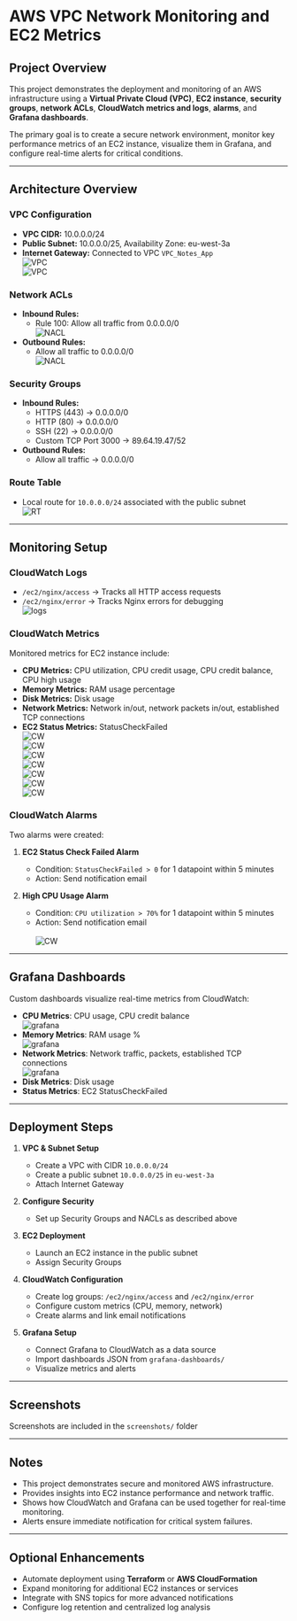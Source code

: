 # AWS VPC Network Monitoring and EC2 Metrics

## Project Overview
This project demonstrates the deployment and monitoring of an AWS infrastructure using a **Virtual Private Cloud (VPC)**, **EC2 instance**, **security groups**, **network ACLs**, **CloudWatch metrics and logs**, **alarms**, and **Grafana dashboards**.  

The primary goal is to create a secure network environment, monitor key performance metrics of an EC2 instance, visualize them in Grafana, and configure real-time alerts for critical conditions.

---

## Architecture Overview

### VPC Configuration
- **VPC CIDR:** 10.0.0.0/24
- **Public Subnet:** 10.0.0.0/25, Availability Zone: eu-west-3a
- **Internet Gateway:** Connected to VPC `VPC_Notes_App`
<br><img src="https://github.com/Barbarossa01/AWS-VPC-and-EC2-Monitoring-with-CloudWatch-and-Grafana/blob/main/images/VPC_1.PNG" alt="VPC">
<br><img src="https://github.com/Barbarossa01/AWS-VPC-and-EC2-Monitoring-with-CloudWatch-and-Grafana/blob/main/images/Subnet_Details.PNG" alt="VPC">

### Network ACLs
- **Inbound Rules:**  
  - Rule 100: Allow all traffic from 0.0.0.0/0
<br><img src="https://github.com/Barbarossa01/AWS-VPC-and-EC2-Monitoring-with-CloudWatch-and-Grafana/blob/main/images/VPC_NACL_Inbound.PNG" alt="NACL">
- **Outbound Rules:**  
  - Allow all traffic to 0.0.0.0/0
<br><img src="https://github.com/Barbarossa01/AWS-VPC-and-EC2-Monitoring-with-CloudWatch-and-Grafana/blob/main/images/VPC_NACL_Outbound.PNG" alt="NACL">
### Security Groups
- **Inbound Rules:**
  - HTTPS (443) → 0.0.0.0/0
  - HTTP (80) → 0.0.0.0/0
  - SSH (22) → 0.0.0.0/0
  - Custom TCP Port 3000 → 89.64.19.47/52
- **Outbound Rules:**
  - Allow all traffic → 0.0.0.0/0

### Route Table
- Local route for `10.0.0.0/24` associated with the public subnet
<br><img src="https://github.com/Barbarossa01/AWS-VPC-and-EC2-Monitoring-with-CloudWatch-and-Grafana/blob/main/images/Route_Table.PNG" alt="RT">
---

## Monitoring Setup

### CloudWatch Logs
- `/ec2/nginx/access` → Tracks all HTTP access requests
- `/ec2/nginx/error` → Tracks Nginx errors for debugging
<br><img src="https://github.com/Barbarossa01/AWS-VPC-and-EC2-Monitoring-with-CloudWatch-and-Grafana/blob/main/images/Logs.PNG" alt="logs">
### CloudWatch Metrics
Monitored metrics for EC2 instance include:
- **CPU Metrics:** CPU utilization, CPU credit usage, CPU credit balance, CPU high usage
- **Memory Metrics:** RAM usage percentage
- **Disk Metrics:** Disk usage
- **Network Metrics:** Network in/out, network packets in/out, established TCP connections
- **EC2 Status Metrics:** StatusCheckFailed
<br><img src="https://github.com/Barbarossa01/AWS-VPC-and-EC2-Monitoring-with-CloudWatch-and-Grafana/blob/main/images/CW_1.PNG" alt="CW">
<br><img src="https://github.com/Barbarossa01/AWS-VPC-and-EC2-Monitoring-with-CloudWatch-and-Grafana/blob/main/images/CW_2.PNG" alt="CW">
<br><img src="https://github.com/Barbarossa01/AWS-VPC-and-EC2-Monitoring-with-CloudWatch-and-Grafana/blob/main/images/CW_3.PNG" alt="CW">
<br><img src="https://github.com/Barbarossa01/AWS-VPC-and-EC2-Monitoring-with-CloudWatch-and-Grafana/blob/main/images/CW_4.PNG" alt="CW">
<br><img src="https://github.com/Barbarossa01/AWS-VPC-and-EC2-Monitoring-with-CloudWatch-and-Grafana/blob/main/images/CW_5.PNG" alt="CW">
<br><img src="https://github.com/Barbarossa01/AWS-VPC-and-EC2-Monitoring-with-CloudWatch-and-Grafana/blob/main/images/CW_6.PNG" alt="CW">
<br><img src="https://github.com/Barbarossa01/AWS-VPC-and-EC2-Monitoring-with-CloudWatch-and-Grafana/blob/main/images/CW_7_Add_to_Dashboard.PNG" alt="CW">

### CloudWatch Alarms
Two alarms were created:
1. **EC2 Status Check Failed Alarm**  
   - Condition: `StatusCheckFailed > 0` for 1 datapoint within 5 minutes  
   - Action: Send notification email

2. **High CPU Usage Alarm**  
   - Condition: `CPU utilization > 70%` for 1 datapoint within 5 minutes  
   - Action: Send notification email <br>
<br><img src="https://github.com/Barbarossa01/AWS-VPC-and-EC2-Monitoring-with-CloudWatch-and-Grafana/blob/main/images/Alarms.PNG" alt="CW">
---

## Grafana Dashboards
Custom dashboards visualize real-time metrics from CloudWatch:

- **CPU Metrics**: CPU usage, CPU credit balance
<br><img src="https://github.com/Barbarossa01/AWS-VPC-and-EC2-Monitoring-with-CloudWatch-and-Grafana/blob/main/images/Grafana_1.PNG" alt="grafana">
- **Memory Metrics**: RAM usage %
<br><img src="https://github.com/Barbarossa01/AWS-VPC-and-EC2-Monitoring-with-CloudWatch-and-Grafana/blob/main/images/Grafana_2.PNG" alt="grafana">
- **Network Metrics**: Network traffic, packets, established TCP connections
<br><img src="https://github.com/Barbarossa01/AWS-VPC-and-EC2-Monitoring-with-CloudWatch-and-Grafana/blob/main/images/Grafana_3.PNG" alt="grafana">
- **Disk Metrics**: Disk usage
- **Status Metrics**: EC2 StatusCheckFailed


---

## Deployment Steps

1. **VPC & Subnet Setup**
   - Create a VPC with CIDR `10.0.0.0/24`
   - Create a public subnet `10.0.0.0/25` in `eu-west-3a`
   - Attach Internet Gateway

2. **Configure Security**
   - Set up Security Groups and NACLs as described above

3. **EC2 Deployment**
   - Launch an EC2 instance in the public subnet
   - Assign Security Groups

4. **CloudWatch Configuration**
   - Create log groups: `/ec2/nginx/access` and `/ec2/nginx/error`
   - Configure custom metrics (CPU, memory, network)
   - Create alarms and link email notifications

5. **Grafana Setup**
   - Connect Grafana to CloudWatch as a data source
   - Import dashboards JSON from `grafana-dashboards/`
   - Visualize metrics and alerts

---

## Screenshots
Screenshots are included in the `screenshots/` folder

---

## Notes
- This project demonstrates secure and monitored AWS infrastructure.
- Provides insights into EC2 instance performance and network traffic.
- Shows how CloudWatch and Grafana can be used together for real-time monitoring.
- Alerts ensure immediate notification for critical system failures.

---

## Optional Enhancements
- Automate deployment using **Terraform** or **AWS CloudFormation**
- Expand monitoring for additional EC2 instances or services
- Integrate with SNS topics for more advanced notifications
- Configure log retention and centralized log analysis
